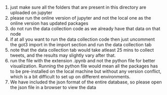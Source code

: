 1. just make sure all the folders that are present in this directory are uploaded on jupyter
2. please run the online version of jupyter and not the local one as the online version has updated packages
3. do not run the data collection code as we already have that data on that node
4. if at all you want to run the data collection code then just uncomment the got3 import in the import section and run the data collection tab
5. note that the data collection tab would take atleast 25 mins to collect tweets, and the results may slightly vary after that.
6. run the file with the extension .ipynb and not the python file for better visualization. Running the python file would mean all the packages has to be pre-installed on the local machine but without any version conflict, which is a bit difficult to set up on different environments.
7. We have included the json format of the entire database, so please open the json file in a browser to view the data
